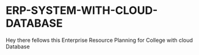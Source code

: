 # ERP-SYSTEM-WITH-CLOUD-DATABASE
Hey there fellows this Enterprise Resource Planning for College with cloud Database 
